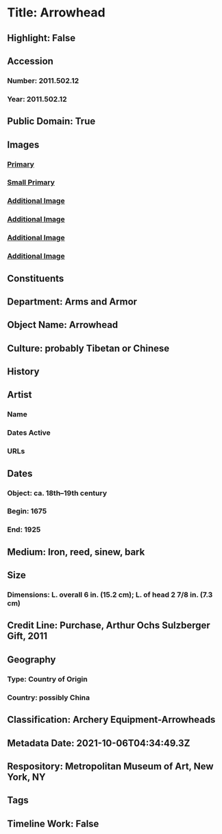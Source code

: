 # Title: Arrowhead
## Highlight: False
## Accession
### Number: 2011.502.12
### Year: 2011.502.12
## Public Domain: True
## Images
### [Primary](https://images.metmuseum.org/CRDImages/aa/original/LC-2011_502_12-001.jpg)
### [Small Primary](https://images.metmuseum.org/CRDImages/aa/web-large/LC-2011_502_12-001.jpg)
### [Additional Image](https://images.metmuseum.org/CRDImages/aa/original/LC-2011_502_12-002.jpg)
### [Additional Image](https://images.metmuseum.org/CRDImages/aa/original/DP286153.jpg)
### [Additional Image](https://images.metmuseum.org/CRDImages/aa/original/sfsb2011.502.12_001.jpg)
### [Additional Image](https://images.metmuseum.org/CRDImages/aa/original/sfsb2011.502.12_002.jpg)
## Constituents
## Department: Arms and Armor
## Object Name: Arrowhead
## Culture: probably Tibetan or Chinese
## History
## Artist
### Name
### Dates Active
### URLs
## Dates
### Object: ca. 18th–19th century
### Begin: 1675
### End: 1925
## Medium: Iron, reed, sinew, bark
## Size
### Dimensions: L. overall 6 in. (15.2 cm); L. of head 2 7/8 in. (7.3 cm)
## Credit Line: Purchase, Arthur Ochs Sulzberger Gift, 2011
## Geography
### Type: Country of Origin
### Country: possibly China
## Classification: Archery Equipment-Arrowheads
## Metadata Date: 2021-10-06T04:34:49.3Z
## Respository: Metropolitan Museum of Art, New York, NY
## Tags
## Timeline Work: False